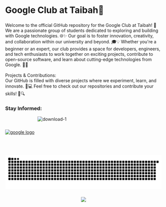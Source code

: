 <h1 align="left">Google Club at Taibah🌟</h1>

###

<p align="left">Welcome to the official GitHub repository for the Google Club at Taibah! 🚀<br>We are a passionate group of students dedicated to exploring and building with Google technologies. 🌐✨ Our goal is to foster innovation, creativity, and collaboration within our university and beyond. 🎓💡 Whether you're a beginner or an expert, our club provides a space for developers, engineers, and tech enthusiasts to work together on exciting projects, contribute to open-source software, and learn about cutting-edge technologies from Google. 🤖🔧<br><br>Projects & Contributions:<br>Our GitHub is filled with diverse projects where we experiment, learn, and innovate. 🚀💻 Feel free to check out our repositories and contribute your skills! 🤝🔍</p>

###

<h3 align="left">Stay Informed:</h3>

<div align="left" style="display: flex; align-items: center; gap: 10px;">
	<a href="https://gdg.community.dev/gdg-on-campus-taibah-university-women-campus-medina-saudi-arabia/" target="_blank">
		<img src="https://cdn.jsdelivr.net/gh/devicons/devicon/icons/google/google-original.svg" height="90" alt="google logo" />
	</a>
	<img src="https://i.ibb.co/qkY6fC2/download-1.png" height="100" alt="download-1" style="margin-top: 0;" />
</div>

###

<p align = "center">
	<img src = "https://github.com/7oSkaaa/7oSkaaa/blob/output/github-contribution-grid-snake.svg?" alt = "Snake Game"/>
</p>

###

<div align="center">
  <img src="https://profile-counter.glitch.me/GDG-Taibah/count.svg?"  />
</div>
